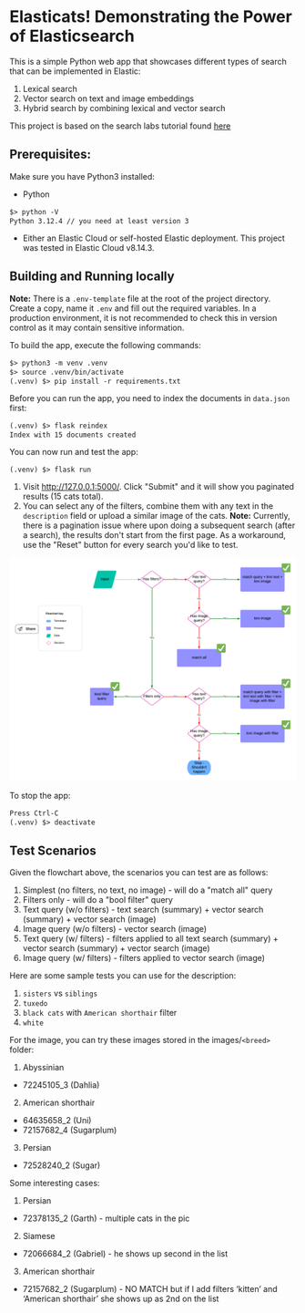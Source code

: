 # Elasticats! Demonstrating the Power of Elasticsearch

This is a simple Python web app that showcases different types of search that can be implemented in Elastic:
1. Lexical search
2. Vector search on text and image embeddings
3. Hybrid search by combining lexical and vector search

This project is based on the search labs tutorial found [here](https://www.elastic.co/search-labs/tutorials/search-tutorial/welcome)

## Prerequisites:

Make sure you have Python3 installed:
* Python
```
$> python -V
Python 3.12.4 // you need at least version 3
```
* Either an Elastic Cloud or self-hosted Elastic deployment. This project was tested in Elastic Cloud v8.14.3.

## Building and Running locally

**Note:** There is a `.env-template` file at the root of the project directory. Create a copy, name it `.env` and fill out the required variables. In a production environment, it is not recommended to check this in version control as it may contain sensitive information.

To build the app, execute the following commands:
```
$> python3 -m venv .venv
$> source .venv/bin/activate
(.venv) $> pip install -r requirements.txt
```
Before you can run the app, you need to index the documents in `data.json` first:
```
(.venv) $> flask reindex
Index with 15 documents created 
```
You can now run and test the app:
```
(.venv) $> flask run
```
1. Visit http://127.0.0.1:5000/. Click "Submit" and it will show you paginated results (15 cats total).
2. You can select any of the filters, combine them with any text in the `description` field or upload a similar image of the cats.
**Note:** Currently, there is a pagination issue where upon doing a subsequent search (after a search), the results don't start from the first page. As a workaround, use the "Reset" button for every search you'd like to test.

![alt text](Search%20flowchart.png)

To stop the app:
```
Press Ctrl-C
(.venv) $> deactivate
```

## Test Scenarios

Given the flowchart above, the scenarios you can test are as follows:
1. Simplest (no filters, no text, no image) - will do a "match all" query
2. Filters only - will do a "bool filter" query
3. Text query (w/o filters) - text search (summary) + vector search (summary) + vector search (image)
4. Image query (w/o filters) - vector search (image)
5. Text query (w/ filters) - filters applied to all text search (summary) + vector search (summary) + vector search (image)
6. Image query (w/ filters) - filters applied to vector search (image)

Here are some sample tests you can use for the description:
1. `sisters` vs `siblings`
2. `tuxedo`
3. `black cats` with `American shorthair` filter
4. `white`

For the image, you can try these images stored in the images/`<breed>` folder:
1. Abyssinian
- 72245105_3 (Dahlia)
2. American shorthair
- 64635658_2 (Uni)
- 72157682_4 (Sugarplum)
3. Persian
- 72528240_2 (Sugar)

Some interesting cases:
1. Persian
- 72378135_2 (Garth) - multiple cats in the pic
2. Siamese
- 72066684_2 (Gabriel) - he shows up second in the list
3. American shorthair
- 72157682_2 (Sugarplum) - NO MATCH but if I add filters ‘kitten’ and ‘American shorthair’ she shows up as 2nd on the list
